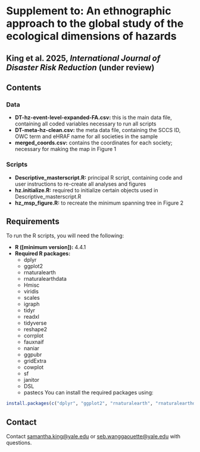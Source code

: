 # **Supplement to: An ethnographic approach to the global study of the ecological dimensions of hazards**
## **King et al. 2025, *International Journal of Disaster Risk Reduction* (under review)**

## **Contents**
  ### **Data**
  - **DT-hz-event-level-expanded-FA.csv:** this is the main data file, containing all coded variables necessary to run all scripts
  - **DT-meta-hz-clean.csv:** the meta data file, containing the SCCS ID, OWC term and eHRAF name for all societies in the sample
  - **merged_coords.csv:** contains the coordinates for each society; necessary for making the map in Figure 1
  ### **Scripts**
  - **Descriptive_masterscript.R:** principal R script, containing code and user instructions to re-create all analyses and figures
  - **hz.initialize.R:** required to initialize certain objects used in Descriptive_masterscript.R
  - **hz_msp_figure.R:** to recreate the minimum spanning tree in Figure 2

## **Requirements**
To run the R scripts, you will need the following:
- **R ([minimum version]):** 4.4.1
- **Required R packages:**
    - dplyr
    - ggplot2
    - rnaturalearth
    - rnaturalearthdata
    - Hmisc
    - viridis
    - scales
    - igraph
    - tidyr
    - readxl
    - tidyverse
    - reshape2
    - corrplot
    - fauxnaif
    - naniar
    - ggpubr
    - gridExtra
    - cowplot
    - sf
    - janitor
    - DSL
    - pastecs
You can install the required packages using:
```r
install.packages(c("dplyr", "ggplot2", "rnaturalearth", "rnaturalearthdata", "Hmisc", "viridis", "scales", "igraph", "tidyr", "readxl", "tidyverse", "reshape2", "corrplot", "fauxnaif", "naniar", "ggpubr", "gridExtra", "cowplot", "sf", "janitor", "DSL", "pastecs"))
```

## **Contact**
Contact samantha.king@yale.edu or seb.wanggaouette@yale.edu with questions. 
